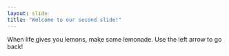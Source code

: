 ```yaml
---
layout: slide
title: "Welcome to our second slide!"
---
```

When life gives you lemons, make some lemonade.
Use the left arrow to go back!
